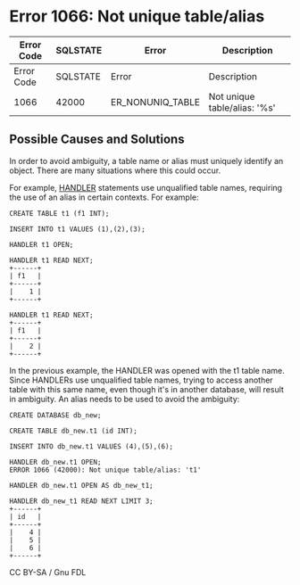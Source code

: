 # Error 1066: Not unique table/alias

| Error Code | SQLSTATE | Error              | Description                  |
| ---------- | -------- | ------------------ | ---------------------------- |
| Error Code | SQLSTATE | Error              | Description                  |
| 1066       | 42000    | ER\_NONUNIQ\_TABLE | Not unique table/alias: '%s' |

## Possible Causes and Solutions

In order to avoid ambiguity, a table name or alias must uniquely identify an object. There are many situations where this could occur.

For example, [HANDLER](../../../../sql-structure/nosql/handler/handler-commands.md) statements use unqualified table names, requiring the use of an alias in certain contexts. For example:

```
CREATE TABLE t1 (f1 INT);

INSERT INTO t1 VALUES (1),(2),(3);

HANDLER t1 OPEN;

HANDLER t1 READ NEXT;
+------+
| f1   |
+------+
|    1 |
+------+

HANDLER t1 READ NEXT;
+------+
| f1   |
+------+
|    2 |
+------+
```

In the previous example, the HANDLER was opened with the t1 table name. Since HANDLERs use unqualified table names, trying to access another table with this same name, even though it's in another database, will result in ambiguity. An alias needs to be used to avoid the ambiguity:

```
CREATE DATABASE db_new;

CREATE TABLE db_new.t1 (id INT);

INSERT INTO db_new.t1 VALUES (4),(5),(6);

HANDLER db_new.t1 OPEN;
ERROR 1066 (42000): Not unique table/alias: 't1'

HANDLER db_new.t1 OPEN AS db_new_t1;

HANDLER db_new_t1 READ NEXT LIMIT 3;
+------+
| id   |
+------+
|    4 |
|    5 |
|    6 |
+------+
```

CC BY-SA / Gnu FDL
